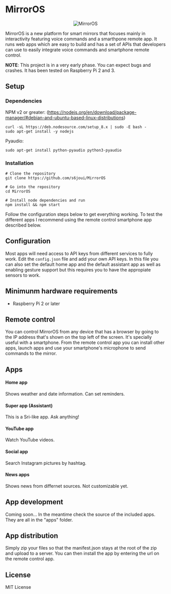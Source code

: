 # MirrorOS

<p align="center">
  <img src="https://raw.githubusercontent.com/s6joui/MirrorOS/master/logo.png" alt="MirrorOS"/>
</p>

MirrorOS is a new platform for smart mirrors that focuses mainly in interactivity featuring voice commands and a smarthpone remote app. It runs web apps which are easy to build and has a set of APIs that developers can use to easily integrate voice commands and smartphone remote control.

**NOTE**: This project is in a very early phase. You can expect bugs and crashes. It has been tested on Raspberry Pi 2 and 3.
## Setup

### Dependencies
NPM v2 or greater: (https://nodejs.org/en/download/package-manager/#debian-and-ubuntu-based-linux-distributions)
```
curl -sL https://deb.nodesource.com/setup_8.x | sudo -E bash -
sudo apt-get install -y nodejs
````
Pyaudio: 
```
sudo apt-get install python-pyaudio python3-pyaudio
```

### Installation
```
# Clone the repository
git clone https://github.com/s6joui/MirrorOS

# Go into the repository
cd MirrorOS

# Install node dependencies and run
npm install && npm start
```

Follow the configuration steps below to get everything working.
To test the different apps I recommend using the remote control smartphone app described below.

## Configuration
Most apps will need access to API keys from different services to fully work. Edit the ```config.json``` file and add your own API keys.
In this file you can also set the default home app and the default assistant app as well as enabling gesture support but this requires you to have the appropiate sensors to work.
## Minimunm hardware requirements
- Raspberry Pi 2 or later

## Remote control
You can control MirrorOS from any device that has a browser by going to the IP address that's shown on the top left of the screen. It's specially useful with a smartphone.
From the remote control app you can install other apps, launch apps and use your smartphone's microphone to send commands to the mirror.

## Apps
#### Home app
Shows weather and date information. Can set reminders.
#### Super app (Assistant)
This is a Sri-like app. Ask anything!
#### YouTube app
Watch YouTube videos.
#### Social app
Search Instagram pictures by hashtag.
#### News apps
Shows news from differnet sources. Not customizable yet.

## App development
Coming soon... In the meantime check the source of the included apps. They are all in the "apps" folder.
## App distribution
Simply zip your files so that the manifest.json stays at the root of the zip and upload to a server. You can then install the app by entering the url on the remote control app.
## License
MIT License
